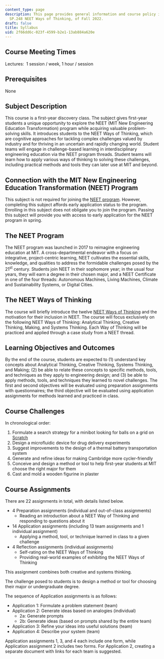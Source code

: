 ```yaml
---
content_type: page
description: This page provides general information and course policy in the MIT course,
  SP.248 NEET Ways of Thinking, of Fall 2022.
draft: false
title: Syllabus
uid: 2f66dd6c-023f-4599-b2e1-13ab884a620e
---
```

## Course Meeting Times

Lectures:  1 session / week, 1 hour / session

## Prerequisites

None

## Subject Description

This course is a first-year discovery class. The subject gives first-year students a unique opportunity to explore the NEET (MIT New Engineering Education Transformation) program while acquiring valuable problem-solving skills. It introduces students to the NEET Ways of Thinking, which are cognitive approaches for tackling complex challenges valued by industry and for thriving in an uncertain and rapidly changing world. Student teams will engage in challenge-based learning in interdisciplinary engineering education via the NEET program threads. Student teams will learn how to apply various ways of thinking to solving these challenges, including practical methods and tools they can later use at MIT and beyond.

## Connection with the MIT New Engineering Education Transformation (NEET) Program

This subject is not required for joining the [NEET program](https://neet.mit.edu/about). However, completing this subject affords early application status to the program. Enrolling in this subject does not obligate you to join the program. Passing this subject will provide you with access to early application for the NEET program in spring.

## The NEET Program

The NEET program was launched in 2017 to reimagine engineering education at MIT. A cross-departmental endeavor with a focus on integrative, project-centric learning, NEET cultivates the essential skills, knowledge, and qualities to address the formidable challenges posed by the 21<sup>st</sup> century. Students join NEET in their sophomore year; in the usual four years, they will earn a degree in their chosen major, and a NEET Certificate in one of the four threads: Autonomous Machines, Living Machines, Climate and Sustainability Systems, or Digital Cities.

## The NEET Ways of Thinking

The course will briefly introduce the twelve [NEET Ways of Thinking](https://neet.mit.edu/about#waysofthinking) and the motivation for their inclusion in NEET. The course will focus exclusively on the following NEET Ways of Thinking: Analytical Thinking, Creative Thinking, Making, and Systems Thinking. Each Way of Thinking will be practiced and applied through a case study from a NEET thread.

## Learning Objectives and Outcomes

By the end of the course, students are expected to (1) understand key concepts about Analytical Thinking, Creative Thinking, Systems Thinking, and Making; (2) be able to relate these concepts to specific methods, tools, and techniques as they apply to engineering design; and (3) be able to apply methods, tools, and techniques they learned to novel challenges. The first and second objectives will be evaluated using preparation assignments with questionnaires; the third objective will be evaluated using application assignments for methods learned and practiced in class.

## Course Challenges

In chronological order:

1. Formulate a search strategy for a minibot looking for balls on a grid on [Scratch](https://scratch.mit.edu/)
2. Design a microfluidic device for drug delivery experiments
3. Suggest improvements to the design of a thermal battery transportation system
4. Generate and refine ideas for making Cambridge more cycler-friendly
5. Conceive and design a method or tool to help first-year students at MIT choose the right major for them
6. Cast and mold a wooden figurine in plaster 

## Course Assignments

There are 22 assignments in total, with details listed below. 

- 4 Preparation assignments (individual and out-of-class assignments)
    - Reading an introduction about a NEET Way of Thinking and responding to questions about it
- 14 Application assignments (including 13 team assignments and 1 individual assignment)
    - Applying a method, tool, or technique learned in class to a given challenge
- 4 Reflection assignments (individual assignments)
    - Self-rating on the NEET Ways of Thinking
    - Providing real-world examples of exhibiting the NEET Ways of Thinking

This assignment combines both creative and systems thinking.

The challenge posed to students is to design a method or tool for choosing their major or undergraduate degree.

The sequence of Application assignments is as follows:

- Application 1: Formulate a problem statement (team)
- Application 2: Generate ideas based on analogies (individual)
    - 2a: Generate prompts
    - 2b: Generate ideas (based on prompts shared by the entire team)
- Application 3: Refine your ideas into useful solutions (team)
- Application 4: Describe your system (team)

Application assignments 1, 3, and 4 each include one form, while Application assignment 2 includes two forms. For Application 2, creating a separate document with links for each team is suggested.